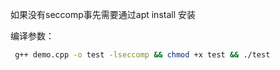 如果没有seccomp事先需要通过apt install 安装



编译参数：

~~~bash
 g++ demo.cpp -o test -lseccomp && chmod +x test && ./test
~~~

